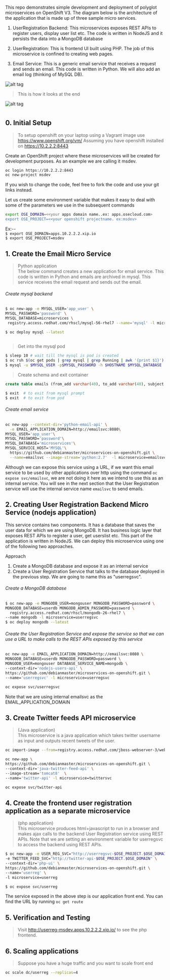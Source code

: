 This repo demonstrates simple development and deployment of polyglot microservices on OpenShift V3.  The diagram below is the architecture of the application that is made up of three sample micro services.  

1. UserRegistration Backend: This microservices exposes REST APIs to register users, display user list etc. The code is written in NodeJS and it persists the data into a MongoDB database 

2. UserRegistration: This is frontend UI built using PHP. The job of this microservice is confined to creating web pages.  

3. Email Service: This is a generic email service that receives a request and sends an email. This code is written in Python. We will also add an email log (thinking of MySQL DB).     



![alt tag](https://raw.githubusercontent.com/debianmaster/microservices-on-openshift/master/Arch.png)

> This is how it looks at the end   


![alt tag](https://raw.githubusercontent.com/debianmaster/Notes/master/demogif-latest.gif)


# 
## 0. Initial Setup
> To setup openshift on your laptop using a Vagrant image use https://www.openshift.org/vm/
> Assuming you have openshift installed on https://10.2.2.2:8443

Create an OpenShift project where these microservices will be created for development purposes. As an example we are calling it msdev.
```sh
oc login https://10.2.2.2:8443   
oc new-project msdev
```

If you wish to change the code, feel free to fork the code and use your git links instead.


Let us create some environment variable that makes it easy to deal with some of the parameters we use in the subsequent commands
```sh
export OSE_DOMAIN=<<your apps domain name..ex: apps.osecloud.com> 
export OSE_PROJECT=<<your openshift projectname. ex:msdev>
```
Ex:--   
`$ export OSE_DOMAIN=apps.10.2.2.2.xip.io`  
`$ export OSE_PROJECT=msdev`  

## 1. Create the Email Micro Service
> Python application  
The below command creates a new application for email service. This code is written in Python and emails are archived in mysql. This service receives the email request and sends out the email.

###### Create mysql backend   

```sh
$ oc new-app -e MYSQL_USER='app_user' \
MYSQL_PASSWORD='password' \
MYSQL_DATABASE=microservices \
 registry.access.redhat.com/rhscl/mysql-56-rhel7 --name='mysql' -l microservice=emailsvc

$ oc deploy mysql --latest
 
```
> Get into the mysql pod   


```sh
$ sleep 10 # wait till the mysql is pod is created
$ oc rsh $(oc get pods | grep mysql | grep Running | awk '{print $1}')    # rsh will ssh into the mysql pod
$ mysql -u $MYSQL_USER -p$MYSQL_PASSWORD -h $HOSTNAME $MYSQL_DATABASE   ##inside the pod 
```
>  Create schema and exit container

```sql
create table emails (from_add varchar(40), to_add varchar(40), subject varchar(40), body varchar(200), created_at date);   
```
```sh
$ exit  # to exit from mysql prompt
$ exit  # to exit from pod
```

###### Create email service

```sh
oc new-app --context-dir='python-email-api' \
  -e EMAIL_APPLICATION_DOMAIN=http://emailsvc:8080\
MYSQL_USER='app_user'\
MYSQL_PASSWORD='password'\
MYSQL_DATABASE='microservices'\
MYSQL_SERVICE_HOST='MYSQL'\
  https://github.com/debianmaster/microservices-on-openshift.git \
  --name=emailsvc --image-stream='python:2.7'  -l microservice=emailsvc
```

Although we can expose this service using a URL, if we want this email service to be used by other applications over http using the command ``oc expose svc/emailsvc``, we are not doing it here as we intend to use this as an internal service. You will see in the next section that the User Registration service will use the internal service name ```emailsvc``` to send emails.

## 2. Creating User Registration Backend Micro Service (nodejs application)
This service contains two components. It has a database that saves the user data for which we are using MongoDB. It has business logic layer that exposes REST APIs to register a user, get userslist etc. This part of the application is written in NodeJS. We can deploy this microservice using one of the following two approaches. 

Approach   
1. Create a MongoDB database and expose it as an internal service   
2. Create a User Registration Service that talks to the database deployed in the previous step. We are going to name this as "userregsvc".   

###### Create a MongoDB database
```sh
$ oc new-app -e MONGODB_USER=mongouser MONGODB_PASSWORD=password \
MONGODB_DATABASE=userdb MONGODB_ADMIN_PASSWORD=password \
  registry.access.redhat.com/rhscl/mongodb-26-rhel7 \
--name mongodb -l microservice=userregsvc
$ oc deploy mongodb --latest
```   

###### Create the User Registration Service and expose the service so that we can use a URL to make calls to the REST APIs exposed by this service
```sh
oc new-app -e EMAIL_APPLICATION_DOMAIN=http://emailsvc:8080 \
MONGODB_DATABASE=userdb MONGODB_PASSWORD=password \
MONGODB_USER=mongouser DATABASE_SERVICE_NAME=mongodb \
--context-dir='nodejs-users-api' \
https://github.com/debianmaster/microservices-on-openshift.git \
--name='userregsvc' -l microservice=userregsvc

oc expose svc/userregsvc
```
Note that we are using internal emailsvc as the EMAIL_APPLICATION_DOMAIN


## 3. Create Twitter feeds  API microservice  
>  (Java application)    
This microservice is a java application which takes twitter username as input and outputs recent tweets of the user.

```sh
oc import-image --from=registry.access.redhat.com/jboss-webserver-3/webserver30-tomcat8-openshift tomcat8 --confirm

oc new-app \
https://github.com/debianmaster/microservices-on-openshift.git \
--context-dir='java-twitter-feed-api' \
--image-stream='tomcat8'  \
--name='twitter-api' -l microservice=twittersvc

oc expose svc/twitter-api
```


## 4. Create the frontend user registration application as a separate microservice  
>   (php application)   
This microservice produces html+javascript to run in a browser and makes ajax calls to the backend User Registration service using REST APIs.
Note that we are setting an environment variable for userregsvc to access the backend using REST APIs.

```sh
$ oc new-app -e USER_REG_SVC="http://userregsvc-$OSE_PROJECT.$OSE_DOMAIN" \
-e TWITTER_FEED_SVC="http://twitter-api-$OSE_PROJECT.$OSE_DOMAIN" \
--context-dir='php-ui' \
https://github.com/debianmaster/microservices-on-openshift.git \
--name='userreg' \
-l microservice=userreg

$ oc expose svc/userreg
```
The service exposed in the above step is our application front end. You can find the URL by running ```oc get route```

## 5. Verification and Testing

> Visit http://userreg-msdev.apps.10.2.2.2.xip.io/    to see the php frontend.



## 6. Scaling applications
> Suppose you have a huge traffic and you want to scale front end  

```sh
oc scale dc/userreg --replicas=4
```

